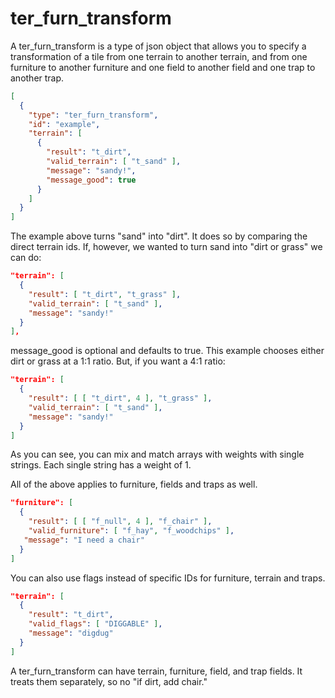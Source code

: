 # ter_furn_transform

A ter_furn_transform is a type of json object that allows you to specify a transformation of a tile from one terrain to another terrain, and from one furniture to another furniture and one field to another field and one trap to another trap.

```json
[
  {
    "type": "ter_furn_transform",
    "id": "example",
    "terrain": [
      {
        "result": "t_dirt",
        "valid_terrain": [ "t_sand" ],
        "message": "sandy!",
        "message_good": true
      }
    ]
  }
]
```

The example above turns "sand" into "dirt". It does so by comparing the direct terrain ids.
If, however, we wanted to turn sand into "dirt or grass" we can do:

```json
"terrain": [
  {
    "result": [ "t_dirt", "t_grass" ],
    "valid_terrain": [ "t_sand" ],
    "message": "sandy!"
  }
],
```

message_good is optional and defaults to true.
This example chooses either dirt or grass at a 1:1 ratio. But, if you want a 4:1 ratio:

```json
"terrain": [
  {
    "result": [ [ "t_dirt", 4 ], "t_grass" ],
    "valid_terrain": [ "t_sand" ],
    "message": "sandy!"
  }
]
```

As you can see, you can mix and match arrays with weights with single strings. Each single string has a weight of 1.

All of the above applies to furniture, fields and traps as well.

```json
"furniture": [
  {
    "result": [ [ "f_null", 4 ], "f_chair" ],
    "valid_furniture": [ "f_hay", "f_woodchips" ],
   "message": "I need a chair"
  }
]
```

You can also use flags instead of specific IDs for furniture, terrain and traps.

```json
"terrain": [
  {
    "result": "t_dirt",
    "valid_flags": [ "DIGGABLE" ],
    "message": "digdug"
  }
]
```

A ter_furn_transform can have terrain, furniture, field, and trap fields. It treats them separately, so no "if dirt, add chair."
